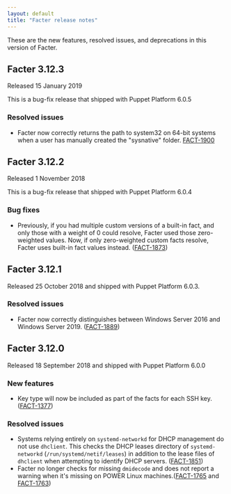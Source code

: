 ```yaml
---
layout: default
title: "Facter release notes"
---
```


These are the new features, resolved issues, and deprecations in this version of Facter. 

## Facter 3.12.3

Released 15 January 2019

This is a bug-fix release that shipped with Puppet Platform 6.0.5

### Resolved issues

- Facter now correctly returns the path to system32 on 64-bit systems when a user has manually created the "sysnative" folder. [FACT-1900](https://tickets.puppetlabs.com/browse/FACT-1900)

## Facter 3.12.2

Released 1 November 2018

This is a bug-fix release that shipped with Puppet Platform 6.0.4

### Bug fixes

- Previously, if you had multiple custom versions of a built-in fact, and only those with a weight of 0 could resolve, Facter used those zero-weighted values. Now, if only zero-weighted custom facts resolve, Facter uses built-in fact values instead. ([FACT-1873](https://tickets.puppetlabs.com/browse/FACT-1873))

## Facter 3.12.1

Released 25 October 2018 and shipped with Puppet Platform 6.0.3.

### Resolved issues

- Facter now correctly distinguishes between Windows Server 2016 and Windows Server 2019. ([FACT-1889](https://tickets.puppetlabs.com/browse/FACT-1889))

## Facter 3.12.0

Released 18 September 2018 and shipped with Puppet Platform 6.0.0

### New features

- Key type will now be included as part of the facts for each SSH key. ([FACT-1377](https://tickets.puppetlabs.com/browse/FACT-1377))

### Resolved issues

- Systems relying entirely on `systemd-networkd` for DHCP management do not use `dhclient`. This checks the DHCP leases directory of `systemd-networkd` (`/run/systemd/netif/leases`) in addition to the lease files of `dhclient` when attempting to identify DHCP servers. ([FACT-1851](https://tickets.puppetlabs.com/browse/FACT-1851))
- Facter no longer checks for missing `dmidecode` and does not report a warning when it's missing on POWER Linux machines.([FACT-1765](https://tickets.puppetlabs.com/browse/FACT-1765) and [FACT-1763](https://tickets.puppetlabs.com/browse/FACT-1763))

